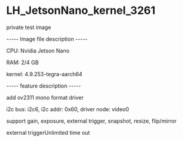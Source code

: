 # LH_JetsonNano_kernel_3261
private test image

----- Image file description -----

CPU: Nvidia Jetson Nano

RAM: 2/4 GB

kernel: 4.9.253-tegra-aarch64

----- feature description -----

add ov2311 mono format driver

i2c bus: i2c6, i2c addr: 0x60, driver node: video0

support gain, exposure, external trigger, snapshot, resize, flip/mirror

external triggerUnlimited time out
